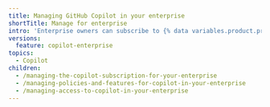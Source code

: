 ```yaml
---
title: Managing GitHub Copilot in your enterprise
shortTitle: Manage for enterprise
intro: 'Enterprise owners can subscribe to {% data variables.product.prodname_copilot_short %}, manage {% data variables.product.prodname_copilot_short %} for organizations in the enterprise, and control {% data variables.product.prodname_copilot_short %} policies.'
versions:
  feature: copilot-enterprise
topics:
  - Copilot
children:
  - /managing-the-copilot-subscription-for-your-enterprise
  - /managing-policies-and-features-for-copilot-in-your-enterprise
  - /managing-access-to-copilot-in-your-enterprise
---
```

